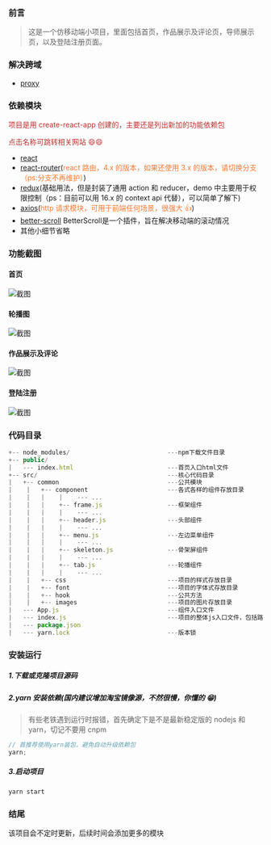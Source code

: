 ### 前言
> 这是一个仿移动端小项目，里面包括首页，作品展示及评论页，导师展示页，以及登陆注册页面。

### 解决跨域

- [proxy](https://github.com/facebook/create-react-app/blob/master/docusaurus/docs/proxying-api-requests-in-development.md
)

### 依赖模块

<span style="color: rgb(184,49,47);">项目是用 create-react-app 创建的，主要还是列出新加的功能依赖包</span>

<span style="color: rgb(184,49,47);">点击名称可跳转相关网站 😄😄</span>

-   [react](https://facebook.github.io/react/)
-   [react-router](https://react-guide.github.io/react-router-cn/)(<span style="color: rgb(243,121,52);">react 路由，4.x 的版本，如果还使用 3.x 的版本，请切换分支（ps:分支不再维护）</span>)
-   [redux](https://redux.js.org/)(基础用法，但是封装了通用 action 和 reducer，demo 中主要用于权限控制（ps：目前可以用 16.x 的 context api 代替），可以简单了解下)
-   [axios](https://github.com/mzabriskie/axios)(<span style="color: rgb(243,121,52);">http 请求模块，可用于前端任何场景，很强大 👍</span>)
-   [better-scroll](https://github.com/ustbhuangyi/better-scroll) BetterScroll是一个插件，旨在解决移动端的滚动情况
-   其他小细节省略

### 功能截图

#### 首页

![截图](./img/index.png)

#### 轮播图

![截图](./img/tab.png)

#### 作品展示及评论

![截图](./img/comment.png)

#### 登陆注册

![截图](./img/loign.png)


### 代码目录

```js
+-- node_modules/                           ---npm下载文件目录
+-- public/
|   --- index.html							---首页入口html文件
+-- src/                                    ---核心代码目录
|   +-- common                              ---公共模块
|    |   +-- component                      ---各式各样的组件存放目录
|    |   |    |    --- ...
|    |   |    +-- frame.js                  ---框架组件
|    |   |    |    --- ...
|    |   |    +-- header.js                 ---头部组件
|    |   |    |    --- ...
|    |   |    +-- menu.js                   ---左边菜单组件
|    |   |    |    --- ...
|    |   |    +-- skeleton.js               ---骨架屏组件
|    |   |    |    --- ...
|    |   |    +-- tab.js                    ---轮播组件
|    |   |    |    --- ...
|    |   +-- css                            ---项目的样式存放目录
|    |   +-- font                           ---项目的字体式存放目录
|    |   +-- hook                           ---公共方法
|    |   +-- images                         ---项目的图片存放目录
|   --- App.js                              ---组件入口文件
|   --- index.js                            ---项目的整体js入口文件，包括路由配置等
|   --- package.json
|   --- yarn.lock                           ---版本锁
```

### 安装运行

##### 1.下载或克隆项目源码

##### 2.yarn 安装依赖(国内建议增加淘宝镜像源，不然很慢，你懂的 😁)

> 有些老铁遇到运行时报错，首先确定下是不是最新稳定版的 nodejs 和 yarn，切记不要用 cnpm

```js
// 首推荐使用yarn装包，避免自动升级依赖包
yarn;
```

##### 3.启动项目

```js
yarn start
```
### 结尾

该项目会不定时更新，后续时间会添加更多的模块
